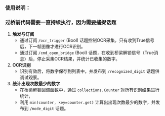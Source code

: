### 使用说明：
### 过桥前代码需要一直持续执行，因为需要捕捉话题
1. **触发与订阅**
   - 通过订阅 `/ocr_trigger` (Bool) 话题控制OCR采集，只有收到True信号后，下一帧图像才进行OCR识别。
   - 通过订阅 `/cmd_open_bridge` (Bool) 话题，在收到桥梁解锁信号（True消息）后，停止采集OCR结果，并统计已收集的数字。
2. **OCR识别**
   - 识别有效后，将数字保存到列表中，并发布到 `/recognized_digit` 话题供调试观察。
3. **统计出现次数最少的数字**
   - 在桥梁解锁回调函数中，通过 `collections.Counter` 对所有识别结果进行统计，
   - 利用 `min(counter, key=counter.get)` 计算出出现次数最少的数字，并发布到 `/mode_digit` 话题。